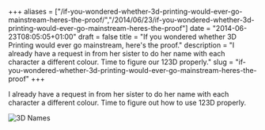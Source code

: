 +++
aliases = ["/if-you-wondered-whether-3d-printing-would-ever-go-mainstream-heres-the-proof/","/2014/06/23/if-you-wondered-whether-3d-printing-would-ever-go-mainstream-heres-the-proof"]
date = "2014-06-23T08:05:05+01:00"
draft = false
title = "If you wondered whether 3D Printing would ever go mainstream, here's the proof."
description = "I already have a request in from her sister to do her name with each character a different colour. Time to figure our 123D properly."
slug = "if-you-wondered-whether-3d-printing-would-ever-go-mainstream-heres-the-proof"
+++

I already have a request in from her sister to do her name with each character a different colour. Time to figure out how to use 123D properly.

![3D Names](https://s3-eu-west-1.amazonaws.com/conoroneill.net/wp-content/uploads/2014/06/siofra_bag_smaller.jpg "Siofra's Bag")

